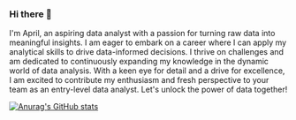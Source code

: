 ### Hi there 👋

<!--
**plengxvi/plengxvi** is a ✨ _special_ ✨ repository because its `README.md` (this file) appears on your GitHub profile.

Here are some ideas to get you started:

- 🔭 I’m currently working on ...
- 🌱 I’m currently learning ...
- 👯 I’m looking to collaborate on ...
- 🤔 I’m looking for help with ...
- 💬 Ask me about ...
- 📫 How to reach me: ...
- 😄 Pronouns: ...
- ⚡ Fun fact: ...
-->

I'm April, an aspiring data analyst with a passion for turning raw data into meaningful insights. I am eager to embark on a career where I can apply my analytical skills to drive data-informed decisions. I thrive on challenges and am dedicated to continuously expanding my knowledge in the dynamic world of data analysis. With a keen eye for detail and a drive for excellence, I am excited to contribute my enthusiasm and fresh perspective to your team as an entry-level data analyst. Let's unlock the power of data together!

[![Anurag's GitHub stats](https://github-readme-stats.vercel.app/api?username=plengxvi)](https://github.com/anuraghazra/github-readme-stats)

